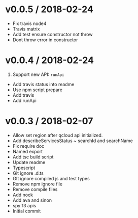 
v0.0.5 / 2018-02-24
===================

  * Fix travis node4
  * Travis matrix
  * Add test ensure constructor not throw
  * Dont throw error in constructor

v0.0.4 / 2018-02-24
===================

  1. Support new API: `runApi`

  * Add travis status into readme
  * Use npm script prepare
  * Add travis
  * Add runApi

v0.0.3 / 2018-02-07
===================

  * Allow set region after qcloud api initialized.
  * Add describeServicesStatus ~ searchId and searchName
  * Fix require doc
  * Named export
  * Add tsc build script
  * Update readme
  * Typescript
  * Git ignore .d.ts
  * GIt ignore compiled js and test types
  * Remove npm ignore file
  * Remove compile files
  * Add nock
  * Add ava and sinon
  * spy 13 apis
  * Initial commit
